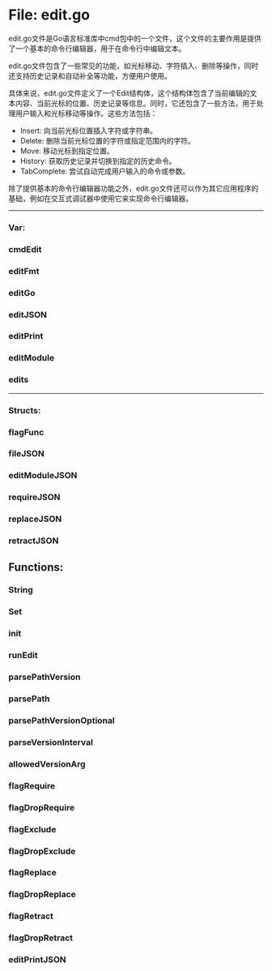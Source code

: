 # File: edit.go

edit.go文件是Go语言标准库中cmd包中的一个文件，这个文件的主要作用是提供了一个基本的命令行编辑器，用于在命令行中编辑文本。

edit.go文件包含了一些常见的功能，如光标移动、字符插入、删除等操作，同时还支持历史记录和自动补全等功能，方便用户使用。

具体来说，edit.go文件定义了一个Edit结构体，这个结构体包含了当前编辑的文本内容、当前光标的位置、历史记录等信息。同时，它还包含了一些方法，用于处理用户输入和光标移动等操作。这些方法包括：

- Insert: 向当前光标位置插入字符或字符串。
- Delete: 删除当前光标位置的字符或指定范围内的字符。
- Move: 移动光标到指定位置。
- History: 获取历史记录并切换到指定的历史命令。
- TabComplete: 尝试自动完成用户输入的命令或参数。

除了提供基本的命令行编辑器功能之外，edit.go文件还可以作为其它应用程序的基础，例如在交互式调试器中使用它来实现命令行编辑器。




---

### Var:

### cmdEdit





### editFmt





### editGo





### editJSON





### editPrint





### editModule





### edits








---

### Structs:

### flagFunc





### fileJSON





### editModuleJSON





### requireJSON





### replaceJSON





### retractJSON





## Functions:

### String





### Set





### init





### runEdit





### parsePathVersion





### parsePath





### parsePathVersionOptional





### parseVersionInterval





### allowedVersionArg





### flagRequire





### flagDropRequire





### flagExclude





### flagDropExclude





### flagReplace





### flagDropReplace





### flagRetract





### flagDropRetract





### editPrintJSON





